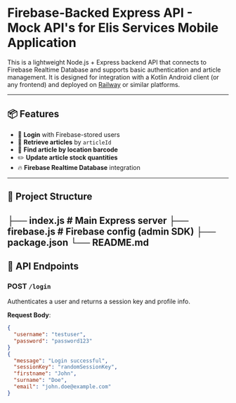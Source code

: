# Firebase-Backed Express API - Mock API's for Elis Services Mobile Application

This is a lightweight Node.js + Express backend API that connects to Firebase Realtime Database and supports basic authentication and article management. It is designed for integration with a Kotlin Android client (or any frontend) and deployed on [Railway](https://railway.app) or similar platforms.

---

## 📦 Features

- 🔐 **Login** with Firebase-stored users  
- 📄 **Retrieve articles** by `articleId`  
- 📍 **Find article by location barcode**  
- ✏️ **Update article stock quantities**  
- 🔥 **Firebase Realtime Database** integration

---

## 📁 Project Structure
├── index.js # Main Express server
├── firebase.js # Firebase config (admin SDK)
├── package.json
└── README.md
---

## 🚀 API Endpoints

### POST `/login`

Authenticates a user and returns a session key and profile info.

**Request Body**:

```json
{
  "username": "testuser",
  "password": "password123"
}
{
  "message": "Login successful",
  "sessionKey": "randomSessionKey",
  "firstname": "John",
  "surname": "Doe",
  "email": "john.doe@example.com"
}



